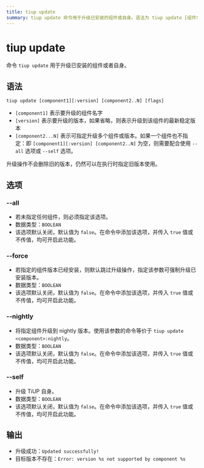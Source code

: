 ```yaml
---
title: tiup update
summary: tiup update 命令用于升级已安装的组件或自身。语法为 tiup update [组件名] [版本]，可指定多个组件或版本。选项包括 --all（升级所有组件）、--force（强制升级已安装版本）、--nightly（升级到 nightly 版本）、--self（升级 TiUP 自身）。
---
```


# tiup update

命令 `tiup update` 用于升级已安装的组件或者自身。

## 语法

```shell
tiup update [component1][:version] [component2..N] [flags]
```

- `[component1]` 表示要升级的组件名字
- `[version]` 表示要升级的版本，如果省略，则表示升级到该组件的最新稳定版本
- `[component2...N]` 表示可指定升级多个组件或版本。如果一个组件也不指定：即 `[component1][:version] [component2..N]` 为空，则需要配合使用 `--all` 选项或 `--self` 选项。

升级操作不会删除旧的版本，仍然可以在执行时指定旧版本使用。

## 选项

### --all

- 若未指定任何组件，则必须指定该选项。
- 数据类型：`BOOLEAN`
- 该选项默认关闭，默认值为 `false`。在命令中添加该选项，并传入 `true` 值或不传值，均可开启此功能。

### --force

- 若指定的组件版本已经安装，则默认跳过升级操作，指定该参数可强制升级已安装版本。
- 数据类型：`BOOLEAN`
- 该选项默认关闭，默认值为 `false`。在命令中添加该选项，并传入 `true` 值或不传值，均可开启此功能。

### --nightly

- 将指定组件升级到 nightly 版本。使用该参数的命令等价于 `tiup update <component>:nightly`。
- 数据类型：`BOOLEAN`
- 该选项默认关闭，默认值为 `false`。在命令中添加该选项，并传入 `true` 值或不传值，均可开启此功能。

### --self

- 升级 TiUP 自身。
- 数据类型：`BOOLEAN`
- 该选项默认关闭，默认值为 `false`。在命令中添加该选项，并传入 `true` 值或不传值，均可开启此功能。

## 输出

- 升级成功：`Updated successfully!`
- 目标版本不存在：`Error: version %s not supported by component %s`
